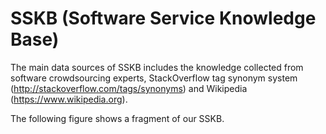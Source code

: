 # SSKB (Software Service Knowledge Base)

The main data sources of SSKB includes the knowledge collected from software crowdsourcing experts, StackOverflow tag synonym system (http://stackoverflow.com/tags/synonyms) and Wikipedia (https://www.wikipedia.org).

The following figure shows a fragment of our SSKB.
